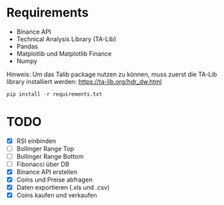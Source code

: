 # Requirements
* Binance API
* Technical Analysis Library (TA-Lib)
* Pandas
* Matplotlib und Matplotlib Finance
* Numpy

Hinweis: Um das Talib package nutzen zu können, muss zuerst die TA-Lib library installiert werden: https://ta-lib.org/hdr_dw.html

```python
pip install -r requirements.txt
```




# TODO
- [X] RSI einbinden
- [ ] Bollinger Range Top
- [ ] Bollinger Range Bottom
- [ ] Fibonacci über DB
- [X] Binance API erstellen
- [X] Coins und Preise abfragen
- [X] Daten exportieren (.xls und .csv)
- [X] Coins kaufen und verkaufen

